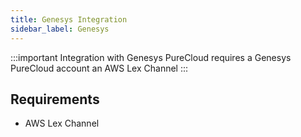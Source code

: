 ```yaml
---
title: Genesys Integration
sidebar_label: Genesys
---
```


:::important
Integration with Genesys PureCloud requires a Genesys PureCloud account an AWS Lex Channel
:::

## Requirements

- AWS Lex Channel

